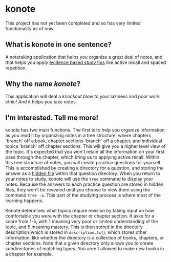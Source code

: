 # konote
This project has not yet been completed and so has very limited functionality as of now.


## What is konote in one sentence?
A notetaking application that helps you organize a great deal of notes, and that helps you apply 
[evidence based study tips](https://www.youtube.com/watch?v=k5A26Sc63F0) like active recall and spaced repetition.


## Why the name _konote_?
This application will deal a _knockout blow_ to your laziness and poor work ethic!
And it helps you take notes.


## I'm interested. Tell me more!
konote has two main functions. The first is to help you organize information as you read it
by organizing notes in a tree structure, where chapters 'branch' off a book, chapter sections
'branch' off a chapter, and individual topics 'branch' off chapter sections. This will give 
you a higher level view of the topic. It's expected that you won't retain all the information 
on your first pass through the chapter, which bring us to applying active recall. Within this 
tree structure of notes, you will create practice questions for yourself. This is accomplished
by creating a directory for a question, and storing the answer as a [hidden file](https://www.wikiwand.com/en/Hidden_file_and_hidden_directory)
within that question directory. When you return to your notes to study, konote will use the 
```tree``` command to display your notes. Because the answers to each practice question are 
stored in hidden files, they won't be revealed until you choose to view them
using the command ```tree -a```. This part of the studying process is where most of the learning
happens. 


Konote determines what topics require revision by taking input on how comfortable you were 
with the chapter or chapter section. It asks for a score from 1-5, with 1 meaning very poor 
or limited understanding of the topic, and 5 meaning mastery. This is then stored in the directory
description(which is stored in ```description.txt```), which stores other information, like whether 
the directory is a collection of books, chapters, or chapter sections. Note that a given directory
only allows you to create subdirectories of matching types. You aren't allowed to make new books
in a chapter for example.
